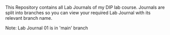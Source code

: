 This Repository contains all Lab Journals of my DIP lab course. Journals are split into branches so you can view your required Lab Journal with its relevant branch name.

Note: Lab Journal 01 is in 'main' branch
